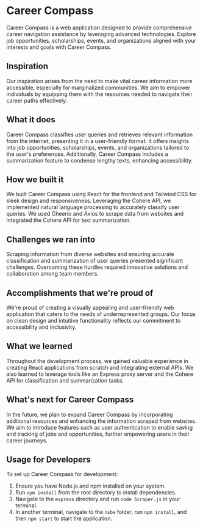 # Career Compass

Career Compass is a web application designed to provide comprehensive career navigation assistance by leveraging advanced technologies. Explore job opportunities, scholarships, events, and organizations aligned with your interests and goals with Career Compass. 

## Inspiration
Our inspiration arises from the need to make vital career information more accessible, especially for marginalized communities. We aim to empower individuals by equipping them with the resources needed to navigate their career paths effectively.

## What it does
Career Compass classifies user queries and retrieves relevant information from the internet, presenting it in a user-friendly format. It offers insights into job opportunities, scholarships, events, and organizations tailored to the user's preferences. Additionally, Career Compass includes a summarization feature to condense lengthy texts, enhancing accessibility.

## How we built it
We built Career Compass using React for the frontend and Tailwind CSS for sleek design and responsiveness. Leveraging the Cohere API, we implemented natural language processing to accurately classify user queries. We used Cheerio and Axios to scrape data from websites and integrated the Cohere API for text summarization.

## Challenges we ran into
Scraping information from diverse websites and ensuring accurate classification and summarization of user queries presented significant challenges. Overcoming these hurdles required innovative solutions and collaboration among team members.

## Accomplishments that we're proud of
We're proud of creating a visually appealing and user-friendly web application that caters to the needs of underrepresented groups. Our focus on clean design and intuitive functionality reflects our commitment to accessibility and inclusivity.

## What we learned
Throughout the development process, we gained valuable experience in creating React applications from scratch and integrating external APIs. We also learned to leverage tools like an Express proxy server and the Cohere API for classification and summarization tasks.

## What's next for Career Compass
In the future, we plan to expand Career Compass by incorporating additional resources and enhancing the information scraped from websites. We aim to introduce features such as user authentication to enable saving and tracking of jobs and opportunities, further empowering users in their career journeys.

## Usage for Developers
To set up Career Compass for development:
1. Ensure you have Node.js and npm installed on your system.
2. Run `npm install` from the root directory to install dependencies.
3. Navigate to the `express` directory and run `node Scraper.js` in your terminal.
4. In another terminal, navigate to the `nsbe` folder, run `npm install`, and then `npm start` to start the application.
